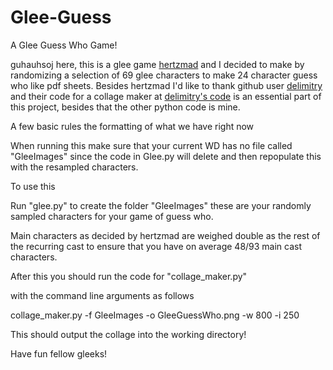 # Glee-Guess
A Glee Guess Who Game!


guhauhsoj here, this is a glee game [hertzmad](github.com/hertzmad) and I decided to make by randomizing a selection of 69 glee characters to make 
24 character guess who like pdf sheets. Besides hertzmad I'd like to thank github user [delimitry](github.com/delimitry) and their code for a collage maker at [delimitry's code](github.com/delimitry/collage_maker) is an essential part of this project, besides that the other python code is mine. 

A few basic rules the formatting of what we have right now

When running this make sure that your current WD has no file called "GleeImages" since the code in Glee.py will delete 
and then repopulate this with the resampled characters.

To use this 

Run "glee.py" to create the folder "GleeImages" these are your randomly sampled characters for your game of guess who.

Main characters as decided by hertzmad are weighed double as the rest of the recurring cast to ensure that you have on average 48/93 main cast characters.

After this you should run the code for "collage_maker.py"


with the command line arguments as follows 



collage_maker.py -f GleeImages -o GleeGuessWho.png -w 800 -i 250


This should output the collage into the working directory!

Have fun fellow gleeks!
